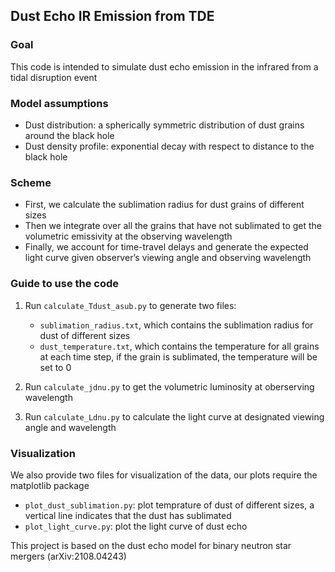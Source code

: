 ## Dust Echo IR Emission from TDE

### Goal 
This code is intended to simulate dust echo emission in the infrared from a tidal disruption event

### Model assumptions
- Dust distribution: a spherically symmetric distribution of dust grains around the black hole
- Dust density profile: exponential decay with respect to distance to the black hole


### Scheme 
- First, we calculate the sublimation radius for dust grains of different sizes
- Then we integrate over all the grains that have not sublimated to get the volumetric emissivity at the observing wavelength
- Finally, we account for time-travel delays and generate the expected light curve given observer’s viewing angle and observing wavelength

### Guide to use the code
1. Run `calculate_Tdust_asub.py` to generate two files: 
    - `sublimation_radius.txt`, which contains the sublimation radius for dust of different sizes
    -  `dust_temperature.txt`, which contains the temperature for all grains at each time step, if the grain is sublimated, the temperature will be set to 0

2. Run `calculate_jdnu.py` to get the volumetric luminosity at oberserving wavelength
3. Run `calculate_Ldnu.py` to calculate the light curve at designated viewing angle and wavelength

### Visualization 
We also provide two files for visualization of the data, our plots require the matplotlib package
- `plot_dust_sublimation.py`: plot temprature of dust of different sizes, a vertical line indicates that the dust has sublimated
- `plot_light_curve.py`: plot the light curve of dust echo

This project is based on the dust echo model for binary neutron star mergers (arXiv:2108.04243)
